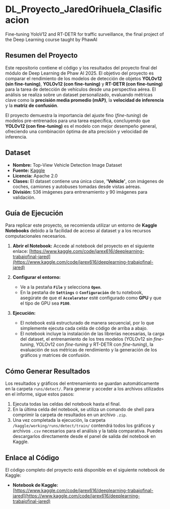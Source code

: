 # DL_Proyecto_JaredOrihuela_Clasificacion
Fine-tuning YoloV12 and RT-DETR for traffic surveillance, the final project of the Deep Learning course taught by PhawAI
## Resumen del Proyecto

Este repositorio contiene el código y los resultados del proyecto final del módulo de Deep Learning de Phaw AI 2025. El objetivo del proyecto es comparar el rendimiento de los modelos de detección de objetos **YOLOv12 (sin fine-tuning)**, **YOLOv12 (con fine-tuning)** y **RT-DETR (con fine-tuning)** para la tarea de detección de vehículos desde una perspectiva aérea. El análisis se realiza sobre un dataset personalizado, evaluando métricas clave como la **precisión media promedio (mAP)**, la **velocidad de inferencia** y la **matriz de confusión**.

El proyecto demuestra la importancia del ajuste fino (*fine-tuning*) de modelos pre-entrenados para una tarea específica, concluyendo que **YOLOv12 (con fine-tuning)** es el modelo con mejor desempeño general, ofreciendo una combinación óptima de alta precisión y velocidad de inferencia.

## Dataset

* **Nombre:** Top-View Vehicle Detection Image Dataset
* **Fuente:** [Kaggle](https://www.kaggle.com/datasets/farzadnekouei/top-view-vehicle-detection-image-dataset)
* **Licencia:** Apache 2.0
* **Clases:** El dataset contiene una única clase, **'Vehicle'**, con imágenes de coches, camiones y autobuses tomadas desde vistas aéreas.
* **División:** 536 imágenes para entrenamiento y 90 imágenes para validación.

## Guía de Ejecución

Para replicar este proyecto, se recomienda utilizar un entorno de **Kaggle Notebooks** debido a la facilidad de acceso al dataset y a los recursos computacionales necesarios.

1.  **Abrir el Notebook:** Accede al notebook del proyecto en el siguiente enlace:
    [https://www.kaggle.com/code/jarex616/deeplearning-trabajofinal-jared](https://www.kaggle.com/code/jarex616/deeplearning-trabajofinal-jared)

2.  **Configurar el entorno:**
    * Ve a la pestaña **`File`** y selecciona **`Open`**.
    * En la pestaña de **`Settings`** o **`Configuración`** de tu notebook, asegúrate de que el **`Accelerator`** esté configurado como **GPU** y que el tipo de GPU sea **`P100`**.

3.  **Ejecución:**
    * El notebook está estructurado de manera secuencial, por lo que simplemente ejecuta cada celda de código de arriba a abajo.
    * El notebook incluye la instalación de las librerías necesarias, la carga del dataset, el entrenamiento de los tres modelos (YOLOv12 sin *fine-tuning*, YOLOv12 con *fine-tuning* y RT-DETR con *fine-tuning*), la evaluación de sus métricas de rendimiento y la generación de los gráficos y matrices de confusión.

## Cómo Generar Resultados

Los resultados y gráficos del entrenamiento se guardan automáticamente en la carpeta `runs/detect/`. Para generar y acceder a los archivos utilizados en el informe, sigue estos pasos:

1.  Ejecuta todas las celdas del notebook hasta el final.
2.  En la última celda del notebook, se utiliza un comando de shell para comprimir la carpeta de resultados en un archivo `.zip`.
3.  Una vez completada la ejecución, la carpeta `/kaggle/working/runs/detect/train/` contendrá todos los gráficos y archivos `.csv` necesarios para el análisis y la tabla comparativa. Puedes descargarlos directamente desde el panel de salida del notebook en Kaggle.

## Enlace al Código

El código completo del proyecto está disponible en el siguiente notebook de Kaggle:

* **Notebook de Kaggle:** [https://www.kaggle.com/code/jarex616/deeplearning-trabajofinal-jared](https://www.kaggle.com/code/jarex616/deeplearning-trabajofinal-jared)

